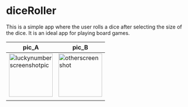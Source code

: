 # diceRoller

This is a simple app where the user rolls a dice after selecting the size of the dice. 
It is an ideal app for playing board games.



| pic_A  | pic_B |
| ------------- | ------------- |
| <img width="119" alt="luckynumberscreenshotpic" src="https://user-images.githubusercontent.com/76691598/114826981-7930c400-9e0b-11eb-88bf-83305f06e8cc.png">  | <img width="119" alt="otherscreenshot" src="https://user-images.githubusercontent.com/76691598/114827034-8b126700-9e0b-11eb-9f51-5381c7e73d16.png">  |
|   |   |



